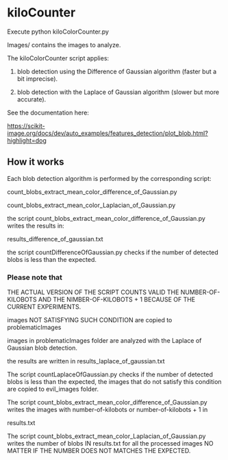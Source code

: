 # kiloCounter 

Execute python kiloColorCounter.py <number of kilobots to track>

Images/ contains the images to analyze.

The kiloColorCounter script applies:

1. blob detection using the Difference of Gaussian algorithm (faster but a bit imprecise).

2. blob detection with the Laplace of Gaussian algorithm (slower but more accurate).

See the documentation here: 

https://scikit-image.org/docs/dev/auto_examples/features_detection/plot_blob.html?highlight=dog


## How it works

Each blob detection algorithm is performed by the corresponding script:

count_blobs_extract_mean_color_difference_of_Gaussian.py

count_blobs_extract_mean_color_Laplacian_of_Gaussian.py


the script count_blobs_extract_mean_color_difference_of_Gaussian.py writes the results in:

results_difference_of_gaussian.txt

the script countDifferenceOfGaussian.py checks if the number of detected blobs is less than the expected.

### Please note that

THE ACTUAL VERSION OF THE SCRIPT COUNTS VALID THE NUMBER-OF-KILOBOTS AND THE NIMBER-OF-KILOBOTS + 1 BECAUSE OF THE CURRENT EXPERIMENTS.

images NOT SATISFYING SUCH CONDITION are copied to problematicImages

images in problematicImages folder are analyzed with the Laplace of Gaussian blob detection.

the results are written in results_laplace_of_gaussian.txt


The script countLaplaceOfGaussian.py checks if the number of detected blobs is less than the expected, the images that do not satisfy this condition are copied to evil_images folder. 

The script 
count_blobs_extract_mean_color_difference_of_Gaussian.py writes the images with number-of-kilobots or number-of-kilobots + 1 in

results.txt 

The script count_blobs_extract_mean_color_Laplacian_of_Gaussian.py writes the number of blobs IN results.txt for all the processed images NO MATTER IF THE NUMBER DOES NOT MATCHES THE EXPECTED.


